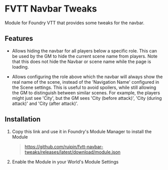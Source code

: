 # FVTT Navbar Tweaks
Module for Foundry VTT that provides some tweaks for the navbar.


## Features

* Allows hiding the navbar for all players below a specific role. This can be used by the GM to hide the current scene name from players. Note that this does not hide the Navbar or scene name while the page is loading.

* Allows configuring the role above which the navbar will always show the real name of the scene, instead of the 'Navigation Name' configured in the Scene settings. This is useful to avoid spoilers, while still allowing the GM to distinguish between similar scenes. For example, the players might just see 'City', but the GM sees 'City (before attack)', 'City (during attack)' and 'City (after attack)'.


## Installation
1. Copy this link and use it in Foundry's Module Manager to install the Module

    > https://github.com/ruipin/fvtt-navbar-tweaks/releases/latest/download/module.json

2. Enable the Module in your World's Module Settings